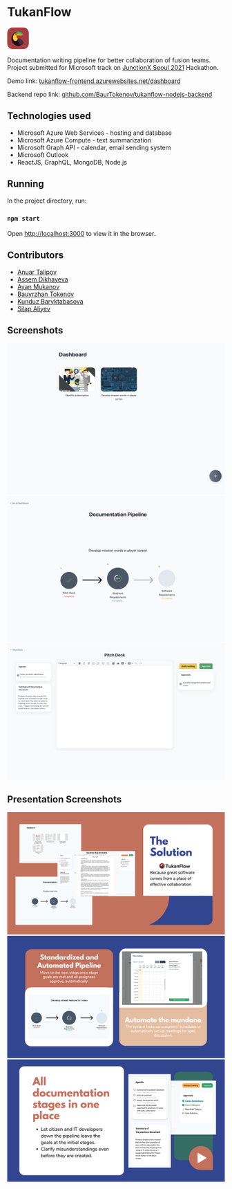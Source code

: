 # TukanFlow

<img src="res/tukangambit_square.png" alt="logo" width="50" height="50">

Documentation writing pipeline for better collaboration of fusion teams.
Project submitted for Microsoft track on [JunctionX Seoul 2021](https://app.hackjunction.com/events/junctionx-seoul-2021?utm_source=PT&utm_medium=AWS) Hackathon.


Demo link: [tukanflow-frontend.azurewebsites.net/dashboard](https://tukanflow-frontend.azurewebsites.net/dashboard)

Backend repo link: [github.com/BaurTokenov/tukanflow-nodejs-backend](https://github.com/BaurTokenov/tukanflow-nodejs-backend)
## Technologies used

- Microsoft Azure Web Services - hosting and database
- Microsoft Azure Compute - text summarization
- Microsoft Graph API - calendar, email sending system
- Microsoft Outlook
- ReactJS, GraphQL, MongoDB, Node.js
## Running

In the project directory, run:

### `npm start`

Open [http://localhost:3000](http://localhost:3000) to view it in the browser.

## Contributors
- [Anuar Talipov](https://github.com/anuarTB)
- [Assem Dikhayeva](https://github.com/asemdi)
- [Ayan Mukanov](https://github.com/mukanov8)
- [Bauyrzhan Tokenov](https://github.com/BaurTokenov)
- [Kunduz Baryktabasova](https://github.com/kunduzb17)
- [Silap Aliyev](https://github.com/s9v)

## Screenshots
![Screenshot](res/demo_screenshot_1.png)
![Screenshot](res/demo_screenshot_2.png)
![Screenshot](res/demo_screenshot_3.png)
## Presentation Screenshots

![Screenshot](res/pr_screenshot_1.png)
![Screenshot](res/pr_screenshot_2.png)
![Screenshot](res/pr_screenshot_3.png)
